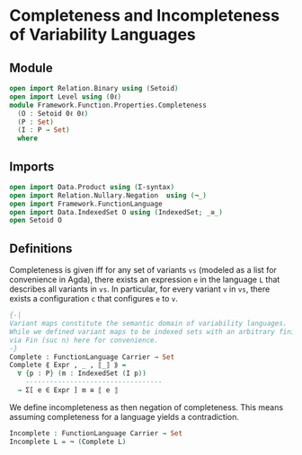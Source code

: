 # Completeness and Incompleteness of Variability Languages

## Module

```agda
open import Relation.Binary using (Setoid)
open import Level using (0ℓ)
module Framework.Function.Properties.Completeness
  (O : Setoid 0ℓ 0ℓ)
  (P : Set)
  (I : P → Set)
  where
```

## Imports

```agda
open import Data.Product using (Σ-syntax)
open import Relation.Nullary.Negation  using (¬_)
open import Framework.FunctionLanguage
open import Data.IndexedSet O using (IndexedSet; _≅_)
open Setoid O
```

## Definitions

Completeness is given iff for any set of variants `vs` (modeled as a list for convenience in Agda), there exists an expression `e` in the language `L` that describes all variants in `vs`.
In particular, for every variant `v` in `vs`, there exists a configuration `c` that configures `e` to `v`.
```agda
{-|
Variant maps constitute the semantic domain of variability languages.
While we defined variant maps to be indexed sets with an arbitrary finite and non-empty index set, we directly reflect these properties
via Fin (suc n) here for convenience.
-}
Complete : FunctionLanguage Carrier → Set
Complete ⟪ Expr , _ , ⟦_⟧ ⟫ =
  ∀ {p : P} (m : IndexedSet (I p))
    ----------------------------------
  → Σ[ e ∈ Expr ] m ≅ ⟦ e ⟧
```

We define incompleteness as then negation of completeness.
This means assuming completeness for a language yields a contradiction.
```agda
Incomplete : FunctionLanguage Carrier → Set
Incomplete L = ¬ (Complete L)
```
